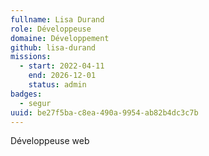 ```yaml
---
fullname: Lisa Durand
role: Développeuse
domaine: Développement
github: lisa-durand
missions:
  - start: 2022-04-11
    end: 2026-12-01
    status: admin
badges:
  - segur
uuid: be27f5ba-c8ea-490a-9954-ab82b4dc3c7b
---
```

Développeuse web
